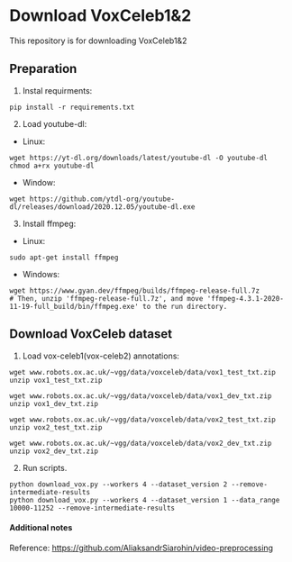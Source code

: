 # Download VoxCeleb1&2
This repository is for downloading VoxCeleb1&2

## Preparation
1) Instal requirments:
```
pip install -r requirements.txt
```

2) Load youtube-dl:  
* Linux:
```
wget https://yt-dl.org/downloads/latest/youtube-dl -O youtube-dl
chmod a+rx youtube-dl
```
* Window:  
```
wget https://github.com/ytdl-org/youtube-dl/releases/download/2020.12.05/youtube-dl.exe
```

3) Install ffmpeg:  
* Linux:
```
sudo apt-get install ffmpeg
```
* Windows:
```
wget https://www.gyan.dev/ffmpeg/builds/ffmpeg-release-full.7z
# Then, unzip 'ffmpeg-release-full.7z', and move 'ffmpeg-4.3.1-2020-11-19-full_build/bin/ffmpeg.exe' to the run directory.
```

## Download VoxCeleb dataset
1) Load vox-celeb1(vox-celeb2) annotations:

```
wget www.robots.ox.ac.uk/~vgg/data/voxceleb/data/vox1_test_txt.zip
unzip vox1_test_txt.zip

wget www.robots.ox.ac.uk/~vgg/data/voxceleb/data/vox1_dev_txt.zip
unzip vox1_dev_txt.zip
```

```
wget www.robots.ox.ac.uk/~vgg/data/voxceleb/data/vox2_test_txt.zip
unzip vox2_test_txt.zip

wget www.robots.ox.ac.uk/~vgg/data/voxceleb/data/vox2_dev_txt.zip
unzip vox2_dev_txt.zip
```


2) Run scripts.
```
python download_vox.py --workers 4 --dataset_version 2 --remove-intermediate-results
python download_vox.py --workers 4 --dataset_version 1 --data_range 10000-11252 --remove-intermediate-results
```

#### Additional notes

Reference:
https://github.com/AliaksandrSiarohin/video-preprocessing

